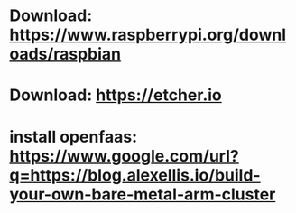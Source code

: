 # Download: https://www.raspberrypi.org/downloads/raspbian
# Download: https://etcher.io

# install openfaas: https://www.google.com/url?q=https://blog.alexellis.io/build-your-own-bare-metal-arm-cluster
